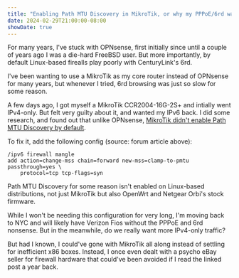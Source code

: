 ```yaml
---
title: "Enabling Path MTU Discovery in MikroTik, or why my PPPoE/6rd was slow"
date: 2024-02-29T21:00:00-08:00
showDate: true
---
```


For many years, I've stuck with OPNsense, first initially since until a couple
of years ago I was a die-hard FreeBSD user. But more importantly, by default
Linux-based firealls play poorly with CenturyLink's 6rd.

I've been wanting to use a MikroTik as my core router instead of OPNsense for
many years, but whenever I tried, 6rd browsing was just so slow for some
reason.

A few days ago, I got myself a MikroTik CCR2004-16G-2S+ and intially went
IPv4-only. But felt very guilty about it, and wanted my IPv6 back. I did some
research, and found out that unlike OPNsense,
[MikroTik didn't enable Path MTU Discovery by default](https://forum.mikrotik.com/viewtopic.php?t=162930#p802790).

To fix it, add the following config (source: forum article above):

    /ipv6 firewall mangle
    add action=change-mss chain=forward new-mss=clamp-to-pmtu passthrough=yes \
        protocol=tcp tcp-flags=syn

Path MTU Discovery for some reason isn't enabled on Linux-based distributions,
not just MikroTik but also OpenWrt and Netgear Orbi's stock firmware.

While I won't be needing this configuration for very long, I'm moving back to
NYC and will likely have Verizon Fios without the PPPoE and 6rd nonsense. But
in the meanwhile, do we really want more IPv4-only traffic?

But had I known, I could've gone with MikroTik all along instead of settling
for inefficient x86 boxes. Instead, I once even dealt with a psycho eBay
seller for firewall hardware that could've been avoided if I read the linked
post a year back.
